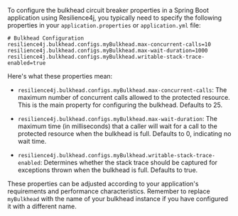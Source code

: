 To configure the bulkhead circuit breaker properties in a Spring Boot application using Resilience4j, you typically need to specify the following properties in your `application.properties` or `application.yml` file:

```properties
# Bulkhead Configuration
resilience4j.bulkhead.configs.myBulkhead.max-concurrent-calls=10
resilience4j.bulkhead.configs.myBulkhead.max-wait-duration=1000
resilience4j.bulkhead.configs.myBulkhead.writable-stack-trace-enabled=true
```

Here's what these properties mean:

- `resilience4j.bulkhead.configs.myBulkhead.max-concurrent-calls`: The maximum number of concurrent calls allowed to the protected resource. This is the main property for configuring the bulkhead. Defaults to 25.

- `resilience4j.bulkhead.configs.myBulkhead.max-wait-duration`: The maximum time (in milliseconds) that a caller will wait for a call to the protected resource when the bulkhead is full. Defaults to 0, indicating no wait time.

- `resilience4j.bulkhead.configs.myBulkhead.writable-stack-trace-enabled`: Determines whether the stack trace should be captured for exceptions thrown when the bulkhead is full. Defaults to true.

These properties can be adjusted according to your application's requirements and performance characteristics. Remember to replace `myBulkhead` with the name of your bulkhead instance if you have configured it with a different name.